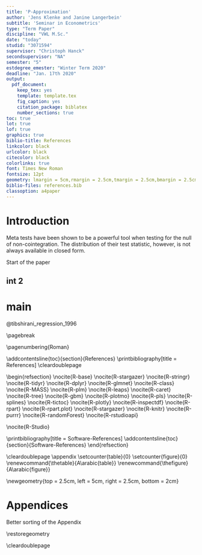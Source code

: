 ```yaml
---
title: 'P-Approximation'
author: 'Jens Klenke and Janine Langerbein'
subtitle: 'Seminar in Econometrics'
type: "Term Paper"
discipline: "VWL M.Sc."
date: "today"
studid: "3071594"
supervisor: "Christoph Hanck"
secondsupervisor: "NA"
semester: "5"
estdegree_emester: "Winter Term 2020"
deadline: "Jan. 17th 2020"
output:
  pdf_document:
    keep_tex: yes
    template: template.tex
    fig_caption: yes
    citation_package: biblatex
    number_sections: true
toc: true
lot: true
lof: true
graphics: true
biblio-title: References
linkcolor: black
urlcolor: black
citecolor: black
colorlinks: true
font: Times New Roman
fontsize: 12pt
geometry: lmargin = 5cm,rmargin = 2.5cm,tmargin = 2.5cm,bmargin = 2.5cm
biblio-files: references.bib
classoption: a4paper
---
```


<!-- % Template Version 1.1 -->

<!-- Git version -->



# Introduction
Meta tests have been shown to be a powerful tool when testing for the null of non-cointegration. The distribution of their test statistic, however, is not always available in closed form. 

Start of the paper

## int 2 

# main 


@tibshirani_regression_1996


<!-- end of main part -->

\pagebreak

\pagenumbering{Roman}

\addcontentsline{toc}{section}{References}
\printbibliography[title = References]
\cleardoublepage

\begin{refsection}
\nocite{R-base}
\nocite{R-stargazer}
\nocite{R-stringr}
\nocite{R-tidyr}
\nocite{R-dplyr}
\nocite{R-glmnet}
\nocite{R-class}
\nocite{R-MASS}
\nocite{R-plm}
\nocite{R-leaps}
\nocite{R-caret}
\nocite{R-tree}
\nocite{R-gbm}
\nocite{R-plotmo}
\nocite{R-pls}
\nocite{R-splines}
\nocite{R-tictoc}
\nocite{R-plotly}
\nocite{R-inspectdf}
\nocite{R-rpart}
\nocite{R-rpart.plot}
\nocite{R-stargazer}
\nocite{R-knitr}
\nocite{R-purrr}
\nocite{R-randomForest}
\nocite{R-rstudioapi}





\nocite{R-Studio}

\printbibliography[title = Software-References]
\addcontentsline{toc}{section}{Software-References}
\end{refsection}


<!---
--------------------------------------------------------------------------------
------------- Appendix ---------------------------------------------------------
--------------------------------------------------------------------------------
-->

\cleardoublepage
\appendix
\setcounter{table}{0}
\setcounter{figure}{0}
\renewcommand{\thetable}{A\arabic{table}}
\renewcommand{\thefigure}{A\arabic{figure}}

\newgeometry{top = 2.5cm, left = 5cm, right = 2.5cm, bottom = 2cm}

# Appendices

Better sorting of the Appendix 


<!-- 
--------------------------------------------------------------------------------
------------- End of Appendix --------------------------------------------------
--------------------------------------------------------------------------------
--> 
\restoregeometry

\cleardoublepage


